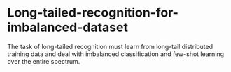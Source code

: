 # Long-tailed-recognition-for-imbalanced-dataset
The task of long-tailed recognition must learn from long-tail distributed training data and deal with imbalanced classification and few-shot learning over the entire spectrum.
